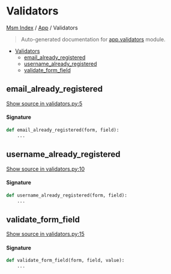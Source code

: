 # Validators

[Msm Index](../README.md#msm-index) /
[App](./index.md#app) /
Validators

> Auto-generated documentation for [app.validators](https://github.com/HolgerGraef/MSM/blob/main/app/validators.py) module.

- [Validators](#validators)
  - [email_already_registered](#email_already_registered)
  - [username_already_registered](#username_already_registered)
  - [validate_form_field](#validate_form_field)

## email_already_registered

[Show source in validators.py:5](https://github.com/HolgerGraef/MSM/blob/main/app/validators.py#L5)

#### Signature

```python
def email_already_registered(form, field):
    ...
```



## username_already_registered

[Show source in validators.py:10](https://github.com/HolgerGraef/MSM/blob/main/app/validators.py#L10)

#### Signature

```python
def username_already_registered(form, field):
    ...
```



## validate_form_field

[Show source in validators.py:15](https://github.com/HolgerGraef/MSM/blob/main/app/validators.py#L15)

#### Signature

```python
def validate_form_field(form, field, value):
    ...
```


